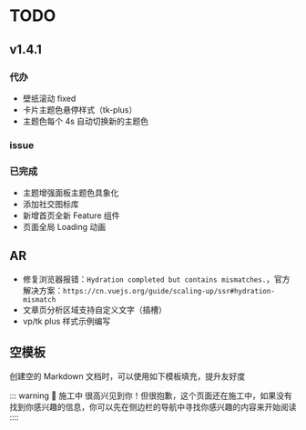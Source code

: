 # TODO

## v1.4.1

### 代办

- 壁纸滚动 fixed
- 卡片主题色悬停样式（tk-plus）
- 主题色每个 4s 自动切换新的主题色

### issue

### 已完成

- 主题增强面板主题色具象化
- 添加社交图标库
- 新增首页全新 Feature 组件
- 页面全局 Loading 动画

## AR

- 修复浏览器报错：`Hydration completed but contains mismatches.`，官方解决方案：`https://cn.vuejs.org/guide/scaling-up/ssr#hydration-mismatch`
- 文章页分析区域支持自定义文字（插槽）
- vp/tk plus 样式示例编写

## 空模板

创建空的 Markdown 文档时，可以使用如下模板填充，提升友好度

::: warning 🚧 施工中
很高兴见到你！但很抱歉，这个页面还在施工中，如果没有找到你感兴趣的信息，你可以先在侧边栏的导航中寻找你感兴趣的内容来开始阅读
::::

